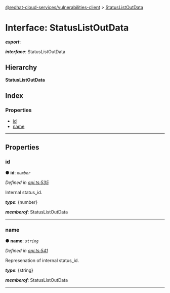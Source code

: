 [@redhat-cloud-services/vulnerabilities-client](../README.md) > [StatusListOutData](../interfaces/statuslistoutdata.md)

# Interface: StatusListOutData

*__export__*: 

*__interface__*: StatusListOutData

## Hierarchy

**StatusListOutData**

## Index

### Properties

* [id](statuslistoutdata.md#id)
* [name](statuslistoutdata.md#name)

---

## Properties

<a id="id"></a>

###  id

**● id**: *`number`*

*Defined in [api.ts:535](https://github.com/RedHatInsights/javascript-clients/blob/master/packages/vulnerabilities/api.ts#L535)*

Internal status\_id.

*__type__*: {number}

*__memberof__*: StatusListOutData

___
<a id="name"></a>

###  name

**● name**: *`string`*

*Defined in [api.ts:541](https://github.com/RedHatInsights/javascript-clients/blob/master/packages/vulnerabilities/api.ts#L541)*

Represenation of internal status\_id.

*__type__*: {string}

*__memberof__*: StatusListOutData

___

